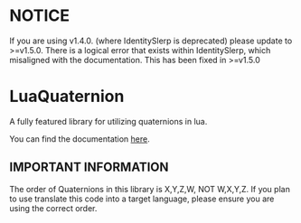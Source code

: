 # NOTICE

If you are using v1.4.0. (where IdentitySlerp is deprecated) please update to >=v1.5.0.
There is a logical error that exists within IdentitySlerp, which misaligned with
the documentation. This has been fixed in >=v1.5.0

# LuaQuaternion
A fully featured library for utilizing quaternions in lua.

You can find the documentation [here](https://probablytukars.github.io/LuaQuaternion/).

## IMPORTANT INFORMATION
The order of Quaternions in this library is X,Y,Z,W, NOT W,X,Y,Z. If you plan to use translate this code into a target language, please ensure you are using the correct order.

